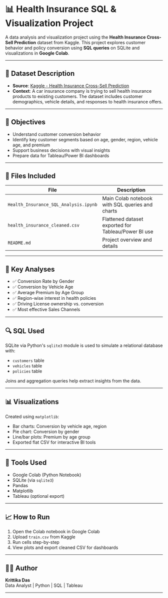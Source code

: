 # 📊 Health Insurance SQL & Visualization Project

A data analysis and visualization project using the **Health Insurance Cross-Sell Prediction** dataset from Kaggle. This project explores customer behavior and policy conversion using **SQL queries** on SQLite and visualizations in **Google Colab**.

---

## 🧾 Dataset Description

- **Source**: [Kaggle - Health Insurance Cross-Sell Prediction](https://www.kaggle.com/datasets/anmolkumar/health-insurance-cross-sell-prediction)
- **Context**: A car insurance company is trying to sell health insurance products to existing customers. The dataset includes customer demographics, vehicle details, and responses to health insurance offers.

---

## 📌 Objectives

- Understand customer conversion behavior
- Identify key customer segments based on age, gender, region, vehicle age, and premium
- Support business decisions with visual insights
- Prepare data for Tableau/Power BI dashboards

---

## 📂 Files Included

| File | Description |
|------|-------------|
| `Health_Insurance_SQL_Analysis.ipynb` | Main Colab notebook with SQL queries and charts |
| `health_insurance_cleaned.csv` | Flattened dataset exported for Tableau/Power BI use |
| `README.md` | Project overview and details |

---

## 🧠 Key Analyses

- ✅ Conversion Rate by Gender
- ✅ Conversion by Vehicle Age
- ✅ Average Premium by Age Group
- ✅ Region-wise interest in health policies
- ✅ Driving License ownership vs. conversion
- ✅ Most effective Sales Channels

---

## 🔍 SQL Used

SQLite via Python's `sqlite3` module is used to simulate a relational database with:
- `customers` table
- `vehicles` table
- `policies` table

Joins and aggregation queries help extract insights from the data.

---

## 📊 Visualizations

Created using `matplotlib`:
- Bar charts: Conversion by vehicle age, region
- Pie chart: Conversion by gender
- Line/bar plots: Premium by age group
- Exported flat CSV for interactive BI tools

---

## 🚀 Tools Used

- Google Colab (Python Notebook)
- SQLite (via `sqlite3`)
- Pandas
- Matplotlib
- Tableau (optional export)

---

## 📈 How to Run

1. Open the Colab notebook in Google Colab
2. Upload `train.csv` from Kaggle
3. Run cells step-by-step
4. View plots and export cleaned CSV for dashboards

---

## 👨‍💻 Author

**Krittika Das**  
Data Analyst | Python | SQL | Tableau 

---
